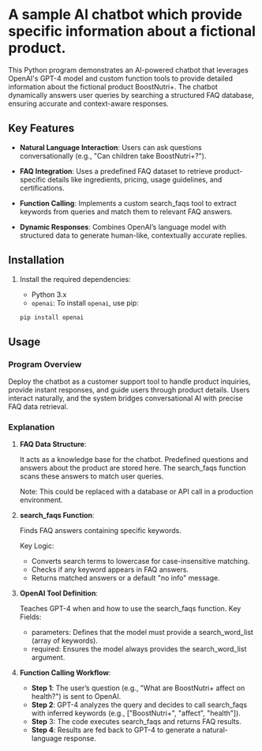 # A sample AI chatbot which provide specific information about a fictional product.

This Python program demonstrates an AI-powered chatbot that leverages OpenAI's GPT-4 model and custom function tools to provide detailed information about the fictional product BoostNutri+. The chatbot dynamically answers user queries by searching a structured FAQ database, ensuring accurate and context-aware responses.

## Key Features
- **Natural Language Interaction**: Users can ask questions conversationally (e.g., "Can children take BoostNutri+?").

- **FAQ Integration**: Uses a predefined FAQ dataset to retrieve product-specific details like ingredients, pricing, usage guidelines, and certifications.

- **Function Calling**: Implements a custom search_faqs tool to extract keywords from queries and match them to relevant FAQ answers.

- **Dynamic Responses**: Combines OpenAI’s language model with structured data to generate human-like, contextually accurate replies.


## Installation

1. Install the required dependencies:
   - Python 3.x
   - `openai`: To install `openai`, use pip:
   

   ```bash
   pip install openai
   ```

## Usage

### Program Overview

Deploy the chatbot as a customer support tool to handle product inquiries, provide instant responses, and guide users through product details. Users interact naturally, and the system bridges conversational AI with precise FAQ data retrieval.


### Explanation

1. **FAQ Data Structure**:

    It acts as a knowledge base for the chatbot. Predefined questions and answers about the product are stored here. The search_faqs function scans these answers to match user queries.

    Note: This could be replaced with a database or API call in a production environment.

2. **search_faqs Function**:

    Finds FAQ answers containing specific keywords.

    Key Logic:
    - Converts search terms to lowercase for case-insensitive matching.
    - Checks if any keyword appears in FAQ answers.
    - Returns matched answers or a default "no info" message.

3. **OpenAI Tool Definition**:

    Teaches GPT-4 when and how to use the search_faqs function.
    Key Fields:
    - parameters: Defines that the model must provide a search_word_list (array of keywords).
    - required: Ensures the model always provides the search_word_list argument.
   

4. **Function Calling Workflow**:
    - **Step 1**: The user’s question (e.g., "What are BoostNutri+ affect on health?") is sent to OpenAI.
    - **Step 2**: GPT-4 analyzes the query and decides to call search_faqs with inferred keywords (e.g., ["BoostNutri+", "affect", "health"]).
    - **Step** 3: The code executes search_faqs and returns FAQ results.
    - **Step 4**: Results are fed back to GPT-4 to generate a natural-language response.

